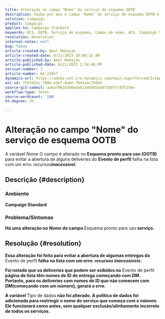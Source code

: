 ```yaml
---
title: Alteração no campo "Nome" do serviço de esquema OOTB
description: Saiba por que o campo "Nome" do serviço de esquema OOTB é alterado no Adobe Campaign Standard. A alteração não afetará o funcionamento.
solution: Campaign
product: Campaign
applies-to: Campaign Standard
keywords: KCS, OOTB, Serviço de esquema, Campo de nome, ACS, Campaign Standard
resolution: Resolution
internal-notes: null
bug: false
article-created-by: Amol Mahajan
article-created-date: 9/21/2023 10:08:15 AM
article-published-by: Amol Mahajan
article-published-date: 9/21/2023 1:54:48 PM
version-number: 1
article-number: KA-22857
dynamics-url: https://adobe-ent.crm.dynamics.com/main.aspx?forceUCI=1&pagetype=entityrecord&etn=knowledgearticle&id=3bfbadc4-6658-ee11-be6f-6045bd006295
exl-id: f55fd15c-790b-43e7-8a0e-7845aac75894
source-git-commit: aa6a79635380eda913ddd95da0f2b97fc975356e
workflow-type: tm+mt
source-wordcount: '188'
ht-degree: 3%

---
```


# Alteração no campo &quot;Nome&quot; do serviço de esquema OOTB


A variável *Nome* O campo é alterado no <b>Esquema pronto para uso (OOTB)</b> para evitar a abertura de alguns deliveries do <b>Evento de perfil</b> falha na lista com um erro: *recursos<b>inacessível.*





## Descrição {#description}


### </b>Ambiente<b>

Campaign Standard



### </b>Problema/Sintomas<b>

Há uma alteração no *Nome* do campo </b>Esquema pronto para uso<b> serviço.


## Resolução {#resolution}


Essa alteração foi feita para evitar a abertura de algumas entregas do </b>Evento de perfil <b>falha na lista com um erro: *recursos inacessíveis*.

Foi notado que os deliveries que podem ser exibidos no</b> Evento de perfil<b> página de lista têm nomes de ID de entrega começando com *DM*. 
Portanto, para os deliveries com nomes de ID que não comecem com *DM*(começando com um número), gerará o erro.

A variável </b>Tipo de dados<b> não foi alterado. A política de dados foi adicionada para restringir o nome do serviço que começa com o número. Ele funcionará como antes, sem qualquer exclusão/alinhamento incorreto de todos os serviços.
